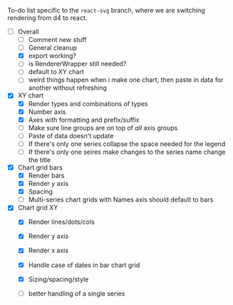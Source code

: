 To-do list specific to the `react-svg` branch, where we are switching rendering
from d4 to react.

- [ ] Overall
	- [ ] Comment new stuff
	- [ ] General cleanup
	- [X] export working?
	- [ ] is RendererWrapper still needed?
	- [ ] default to XY chart
	- [ ] weird things happen when i make one chart, then paste in data for another without refreshing
- [x] XY chart
	- [x] Render types and combinations of types
	- [x] Number axis
	- [x] Axes with formatting and prefix/suffix
	- [ ] Make sure line groups are on top of _all_ axis groups
	- [ ] Paste of data doesn't update
	- [ ] If there's only one series collapse the space needed for the legend
	- [ ] If there's only one seires make changes to the series name change the title
- [X] Chart grid bars
	- [X] Render bars
	- [X] Render y axis
	- [X] Spacing
	- [ ] Multi-series chart grids with Names axis should default to bars
- [X] Chart grid XY
	- [X] Render lines/dots/cols
	- [X] Render y axis
	- [X] Render x axis
	- [X] Handle case of dates in bar chart grid
	- [X] Sizing/spacing/style
	- [ ] better handling of a single series

